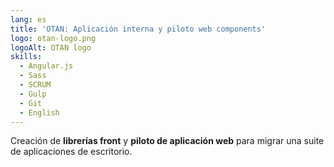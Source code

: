 ```yaml
---
lang: es
title: 'OTAN: Aplicación interna y piloto web components'
logo: otan-logo.png
logoAlt: OTAN logo
skills:
  - Angular.js
  - Sass
  - SCRUM
  - Gulp
  - Git
  - English
---
```


Creación de **librerías front** y **piloto de aplicación web** para migrar una suite de aplicaciones de escritorio.
